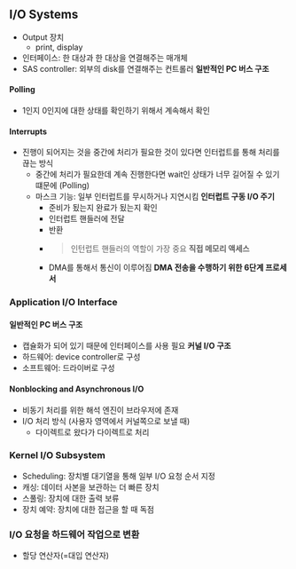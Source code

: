 ## I/O Systems
- Output 장치
  - print, display
- 인터페이스: 한 대상과 한 대상을 연결해주는 매개체
- SAS controller: 외부의 disk를 연결해주는 컨트롤러
**일반적인 PC 버스 구조**

#### Polling
- 1인지 0인지에 대한 상태를 확인하기 위해서 계속해서 확인
#### Interrupts
- 진행이 되어지는 것을 중간에 처리가 필요한 것이 있다면 인터럽트를 통해 처리를 끊는 방식
  - 중간에 처리가 필요한데 계속 진행한다면 wait인 상태가 너무 길어질 수 있기 떄문에 (Polling)
  - 마스크 기능: 일부 인터럽트를 무시하거나 지연시킴
    **인터럽트 구동 I/O 주기**
    - 준비가 됬는지 완료가 됬는지 확인
    - 인터럽트 핸들러에 전달 
    - 반환
    - > 인턴럽트 핸들러의 역할이 가장 중요
    **직접 메모리 액세스**
    - DMA를 통해서 통신이 이루어짐
        **DMA 전송을 수행하기 위한 6단계 프로세서**

### Application I/O Interface
#### 일반적인 PC 버스 구조
- 캡슐화가 되어 있기 때문에 인터페이스를 사용 필요
**커널 I/O 구조**
- 하드웨어: device controller로 구성
- 소프트웨어: 드라이버로 구성
#### Nonblocking and Asynchronous I/O
- 비동기 처리를 위한 해석 엔진이 브라우저에 존재
- I/O 처리 방식 (사용자 영역에서 커널쪽으로 보낼 때)
  - 다이렉트로 왔다가 다이렉트로 처리

### Kernel I/O Subsystem
- Scheduling: 장치별 대기열을 통해 일부 I/O 요청 순서 지정
- 캐싱: 데이터 사본을 보관하는 더 빠른 장치
- 스풀링: 장치에 대한 출력 보류
- 장치 예약: 장치에 대한 접근을 할 때 독점

### I/O 요청을 하드웨어 작업으로 변환
- 할당 연산자(=대입 연산자)